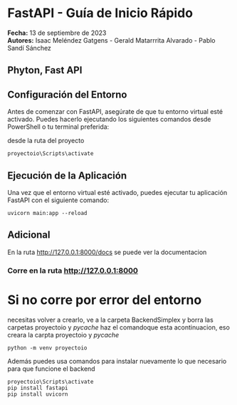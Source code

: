 # FastAPI - Guía de Inicio Rápido
**Fecha:** 13 de septiembre de 2023  
**Autores:** Isaac Meléndez Gatgens - Gerald Matarrrita Alvarado - Pablo Sandí Sánchez
## Phyton, Fast API


## Configuración del Entorno
Antes de comenzar con FastAPI, asegúrate de que tu entorno virtual esté activado. Puedes hacerlo ejecutando los siguientes comandos desde PowerShell o tu terminal preferida:

desde la ruta del proyecto 
```
proyectoio\Scripts\activate
```

## Ejecución de la Aplicación
Una vez que el entorno virtual esté activado, puedes ejecutar tu aplicación FastAPI con el siguiente comando:
```
uvicorn main:app --reload
```

## Adicional
En la ruta http://127.0.0.1:8000/docs se puede ver la documentacion


### Corre en la ruta http://127.0.0.1:8000


# Si no corre por error del entorno 
necesitas volver a crearlo, 
ve a la carpeta BackendSimplex y borra las carpetas proyectoio y _pycache_
haz el comandoque esta acontinuacion, eso creara la carpta proyectoio y _pycache_

```
python -m venv proyectoio
```

Además puedes usa comandos para instalar nuevamente lo que necesario para que funcione el backend

```
proyectoio\Scripts\activate
pip install fastapi
pip install uvicorn
```
